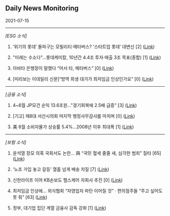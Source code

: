 ## Daily News Monitoring 

2021-07-15 

----------

*[ESG 소식]*

1. ‘위기의 롯데’ 돌파구는 모빌리티·메타버스? ‘스타트업 롯데’ 대변신 [2] ([Link](https://news.naver.com/main/read.nhn?mode=LSD&mid=sec&sid1=101&oid=024&aid=0000069623))

2. "미래는 수소다"…롯데케미칼, 10년간 4.4조 투자·매출 3조 목표(종합) [1] ([Link](https://news.naver.com/main/read.nhn?mode=LSD&mid=sec&sid1=101&oid=003&aid=0010605693))

3. 아바타 은행장이 말했다 “어서 타, 메타버스” [0] ([Link](https://news.naver.com/main/read.nhn?mode=LSD&mid=sec&sid1=101&oid=023&aid=0003626525))

4. [미리보는 이데일리 신문]“방역 희생 대가가 최저임금 인상인가요” [0] ([Link](https://news.naver.com/main/read.nhn?mode=LSD&mid=sec&sid1=100&oid=018&aid=0004983833))

----------

*[금융 소식]*

1. 4~6월 JP모건 순익 13.6조원..."경기회복에 2.5배 급증" [3] ([Link](https://news.naver.com/main/read.nhn?mode=LSD&mid=sec&sid1=104&oid=003&aid=0010605777))

2. [기고] 제8대 서산시의회 마지막 행정사무감사를 마치며 [0] ([Link](https://news.naver.com/main/read.nhn?mode=LSD&mid=sec&sid1=102&oid=002&aid=0002199696))

3. 美 6월 소비자물가 상승률 5.4%…2008년 이후 최대폭 [1] ([Link](https://news.naver.com/main/read.nhn?mode=LSD&mid=sec&sid1=104&oid=016&aid=0001861001))

----------

*[보험 소식]*

1. 윤석열 장모 의혹 국회서도 논란… 與 “국민 혈세 줄줄 새, 심각한 범죄” 질타 [65] ([Link](https://news.naver.com/main/read.nhn?mode=LSD&mid=sec&sid1=100&oid=022&aid=0003599902))

2. ‘노조 가입 놓고 갈등’ 열흘 넘게 배송 차질 [7] ([Link](https://news.naver.com/main/read.nhn?mode=LSD&mid=sec&sid1=102&oid=056&aid=0011082255))

3. 신한라이프 이어 KB손보도 헬스케어 자회사 추진 [0] ([Link](https://news.naver.com/main/read.nhn?mode=LSD&mid=sec&sid1=101&oid=119&aid=0002510891))

4. 최저임금 인상에… 외식협회 “자영업자 파탄 이어질 것” · 편의점주들 “주고 싶어도 못 줘” [63] ([Link](https://news.naver.com/main/read.nhn?mode=LSD&mid=sec&sid1=102&oid=022&aid=0003599903))

5. 정부, 대기업 집단 계열 금융사 감독 강화 [1] ([Link](https://news.naver.com/main/read.nhn?mode=LSD&mid=sec&sid1=101&oid=032&aid=0003085308))

